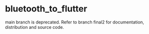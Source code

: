# bluetooth_to_flutter

main branch is deprecated. Refer to branch final2 for documentation, distribution and source code.
